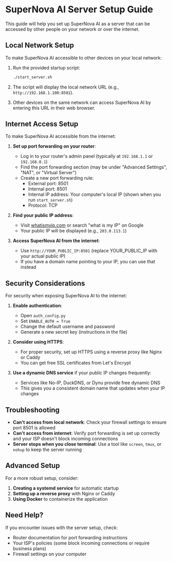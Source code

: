# SuperNova AI Server Setup Guide

This guide will help you set up SuperNova AI as a server that can be accessed by other people on your network or over the internet.

## Local Network Setup

To make SuperNova AI accessible to other devices on your local network:

1. Run the provided startup script:
   ```bash
   ./start_server.sh
   ```

2. The script will display the local network URL (e.g., `http://192.168.1.100:8501`).

3. Other devices on the same network can access SuperNova AI by entering this URL in their web browser.

## Internet Access Setup

To make SuperNova AI accessible from the internet:

1. **Set up port forwarding on your router**:
   - Log in to your router's admin panel (typically at `192.168.1.1` or `192.168.0.1`)
   - Find the port forwarding section (may be under "Advanced Settings", "NAT", or "Virtual Server")
   - Create a new port forwarding rule:
     - External port: 8501
     - Internal port: 8501
     - Internal IP address: Your computer's local IP (shown when you run `start_server.sh`)
     - Protocol: TCP

2. **Find your public IP address**:
   - Visit [whatismyip.com](https://www.whatismyip.com/) or search "what is my IP" on Google
   - Your public IP will be displayed (e.g., `203.0.113.1`)

3. **Access SuperNova AI from the internet**:
   - Use `http://YOUR_PUBLIC_IP:8501` (replace YOUR_PUBLIC_IP with your actual public IP)
   - If you have a domain name pointing to your IP, you can use that instead

## Security Considerations

For security when exposing SuperNova AI to the internet:

1. **Enable authentication**:
   - Open `auth_config.py`
   - Set `ENABLE_AUTH = True`
   - Change the default username and password
   - Generate a new secret key (instructions in the file)

2. **Consider using HTTPS**:
   - For proper security, set up HTTPS using a reverse proxy like Nginx or Caddy
   - You can get free SSL certificates from Let's Encrypt

3. **Use a dynamic DNS service** if your public IP changes frequently:
   - Services like No-IP, DuckDNS, or Dynu provide free dynamic DNS
   - This gives you a consistent domain name that updates when your IP changes

## Troubleshooting

- **Can't access from local network**: Check your firewall settings to ensure port 8501 is allowed
- **Can't access from internet**: Verify port forwarding is set up correctly and your ISP doesn't block incoming connections
- **Server stops when you close terminal**: Use a tool like `screen`, `tmux`, or `nohup` to keep the server running

## Advanced Setup

For a more robust setup, consider:

1. **Creating a systemd service** for automatic startup
2. **Setting up a reverse proxy** with Nginx or Caddy
3. **Using Docker** to containerize the application

## Need Help?

If you encounter issues with the server setup, check:
- Router documentation for port forwarding instructions
- Your ISP's policies (some block incoming connections or require business plans)
- Firewall settings on your computer
